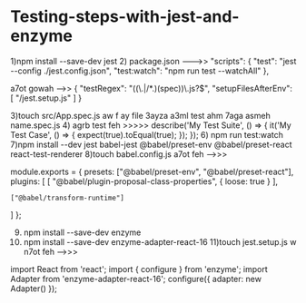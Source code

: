 # Testing-steps-with-jest-and-enzyme
1)npm install --save-dev jest
2) package.json --->>
 "scripts": {
    "test": "jest --config ./jest.config.json",
    "test:watch": "npm run test --watchAll"
  },
  
  a7ot gowah -->>
  {
    "testRegex": "((\\.|/*.)(spec))\\.js?$",
    "setupFilesAfterEnv": [
        "<rootDir>/jest.setup.js"
      ]
  }
  
  3)touch src/App.spec.js aw f ay file 3ayza a3ml test ahm 7aga asmeh name.spec.js
   4) agrb test feh >>>>>
describe('My Test Suite', () => {
  it('My Test Case', () => {
    expect(true).toEqual(true);
  });
});
6) npm run test:watch
7)npm install --dev jest babel-jest @babel/preset-env @babel/preset-react react-test-renderer
8)touch babel.config.js
a7ot feh -->>>

module.exports = {
  presets: ["@babel/preset-env", "@babel/preset-react"],
  plugins: [
    [
      "@babel/plugin-proposal-class-properties",
      {
        loose: true
      }
    ],

    ["@babel/transform-runtime"]
  ]
};

9) npm install --save-dev enzyme
10) npm install --save-dev enzyme-adapter-react-16
11)touch jest.setup.js 
w n7ot feh -->>>

import React from 'react';
import { configure } from 'enzyme';
import Adapter from 'enzyme-adapter-react-16';
configure({ adapter: new Adapter() });
